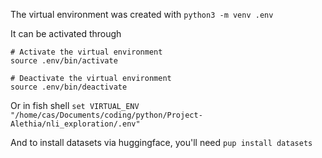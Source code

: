 
The virtual environment was created with
`python3 -m venv .env`

It can be activated through
```
# Activate the virtual environment
source .env/bin/activate

# Deactivate the virtual environment
source .env/bin/deactivate
```

Or in fish shell 
`set VIRTUAL_ENV "/home/cas/Documents/coding/python/Project-Alethia/nli_exploration/.env"`

And to install datasets via huggingface, you'll need
`pup install datasets`